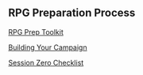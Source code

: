 ## RPG Preparation Process

[RPG Prep Toolkit](./RPG_Prep_Toolkit.md)

[Building Your Campaign](./Buidling_Your_Campaign/Building_Your_Campaign.md)

[Session Zero Checklist](./Session_Zero/Session_Zero_Checklist.md)
